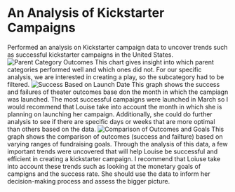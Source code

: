 # An Analysis of Kickstarter Campaigns
Performed an analysis on Kickstarter campaign data to uncover trends such as successful kickstarter campaigns in the United States. 
![Parent Category Outcomes](CrowdFundingAnalysis/Parent_Category_Outcomes.png) This chart gives insight into which parent categories performed well and which ones did not. For our specific analysis, we are interested in creating a play, so the subcategory had to be filtered. 
![Success Based on Launch Date](CrowdFundingAnalysis/Theater_Outcomes_vs_Launch.png) This graph shows the success and failures of theater outcomes base don the month in which the campiagn was launched. The most successful campaigns were launched in March so I would recommend that Louise take into account the month in which she is planning on launching her campaign. Additionally, she could do further analysis to see if there are specific days or weeks that are more optimal than others based on the data. 
![Comparison of Outcomes and Goals](CrowdFundingAnalysis/Outcomes_vs_Goals.png) This graph shows the comparison of outcomes (success and failture) based on varying ranges of fundraising goals. 
Through the analysis of this data, a few important trends were uncovered that will help Louise be successful and efficient in creating a kickstarter campaign. I recommend that Loiuse take into account these trends such as looking at the monetary goals of campigns and the success rate. She should use the data to inform her decision-making process and assess the bigger picture. 
